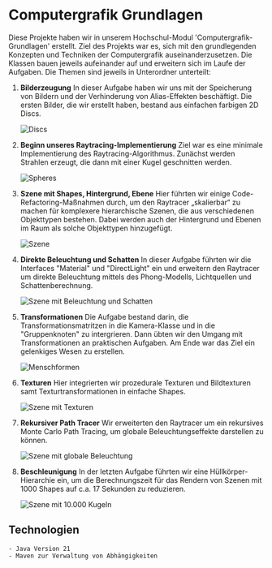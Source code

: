 # Computergrafik Grundlagen

Diese Projekte haben wir in unserem Hochschul-Modul 'Computergrafik-Grundlagen' erstellt. Ziel des Projekts war es, sich mit den 
grundlegenden Konzepten und Techniken der Computergrafik auseinanderzusetzen. Die Klassen bauen jeweils aufeinander auf und erweitern sich im Laufe der Aufgaben. 
Die Themen sind jeweils in Unterordner unterteilt:

1. **Bilderzeugung**
    In dieser Aufgabe haben wir uns mit der Speicherung von Bildern und der Verhinderung von Alias-Effekten beschäftigt. Die ersten Bilder, die wir erstellt haben, bestand aus einfachen farbigen 2D Discs.

    ![Discs](doc/A_bilderzeugung-discs-stratified-gamma.png)

2. **Beginn unseres Raytracing-Implementierung**
    Ziel war es eine minimale Implementierung des Raytracing-Algorithmus. Zunächst werden Strahlen erzeugt, die dann mit einer Kugel geschnitten werden.

    ![Spheres](doc/B_raytracing_start-spheres.png)

3. **Szene mit Shapes, Hintergrund, Ebene**
    Hier führten wir einige Code-Refactoring-Maßnahmen durch, um den Raytracer „skalierbar“ zu machen für komplexere hierarchische Szenen, die aus verschiedenen Objekttypen bestehen. Dabei werden auch der Hintergrund und Ebenen im Raum als solche Objekttypen hinzugefügt.

    ![Szene](doc/C_szene_background_ebene-picture-01.png)

4. **Direkte Beleuchtung und Schatten**
    In dieser Aufgabe führten wir die Interfaces "Material" und "DirectLight" ein und erweitern den Raytracer um direkte Beleuchtung mittels des Phong-Modells, Lichtquellen und Schattenberechnung.

    ![Szene mit Beleuchtung und Schatten](doc/D_beleuchtung_schatten-spheres.png)

5. **Transformationen**
    Die Aufgabe bestand darin, die Transformationsmatritzen in die Kamera-Klasse und in die "Gruppenknoten" zu intergrieren. Dann übten wir den Umgang mit Transformationen an praktischen Aufgaben. Am Ende war das Ziel ein gelenkiges Wesen zu erstellen.

    ![Menschformen](doc/E_transformation-human.png)

6. **Texturen**
    Hier integrierten wir prozedurale Texturen und Bildtexturen samt Texturtransformationen in einfache Shapes.

    ![Szene mit Texturen](doc/F_texturen-scene.png)

7. **Rekursiver Path Tracer**
    Wir erweiterten den Raytracer um ein rekursives Monte Carlo Path Tracing, um globale Beleuchtungseffekte darstellen zu können.

    ![Szene mit globale Beleuchtung](doc/G_rekursiv_pathtracing-scene.png)

8. **Beschleunigung**
    In der letzten Aufgabe führten wir eine Hüllkörper-Hierarchie ein, um die Berechnungszeit für das Rendern von Szenen mit 1000 Shapes auf c.a. 17 Sekunden zu reduzieren.

    ![Szene mit 10.000 Kugeln](doc/H_beschleunigung-scene-10000.png)



## Technologien
    - Java Version 21
    - Maven zur Verwaltung von Abhängigkeiten